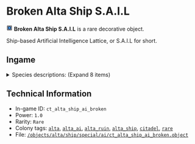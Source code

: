# Broken Alta Ship S.A.I.L

<img src="https://raw.githubusercontent.com/Ceterai/Enternia/main/objects/alta/ship/special/ai/icon.png" alt="Broken Alta Ship S.A.I.L icon" loading="lazy" height=16px width="auto" /> **Broken Alta Ship S.A.I.L** is a rare decorative object.

Ship-based Artificial Intelligence Lattice, or S.A.I.L for short.

## Ingame

<details><summary>Species descriptions: (Expand 8 items)</summary>

- Alta: A broken piece of acquired tech. Lets you talk to an AI assistant.
- Apex: When it's working, I can talk to SAIL through this console.
- Avian: Rebooting this station should enable me to talk to SAIL.
- Floran: Floran fix thisss panel to wake ship up!
- Glitch: Distressed. I first need to reboot this station to communicate with SAIL.
- Human: If I can reboot this station SAIL should come back online!
- Hylotl: This console will allow me to communicate with SAIL. I need to reboot it first.
- Novakid: Time to reboot this station so I can talk to SAIL.

</details>

## Technical Information

- In-game ID: `ct_alta_ship_ai_broken`
- Power: `1.0`
- Rarity: `Rare`
- Colony tags: [`alta`](https://ceterai.github.io/MyEnternia/Wiki/Tags/Alta), [`alta_ai`](https://ceterai.github.io/MyEnternia/Wiki/Tags/AltaAI), [`alta_ruin`](https://ceterai.github.io/MyEnternia/Wiki/Tags/AltaRuin), [`alta_ship`](https://ceterai.github.io/MyEnternia/Wiki/Tags/AltaShip), [`citadel`](https://ceterai.github.io/MyEnternia/Wiki/Tags/Citadel), [`rare`](https://ceterai.github.io/MyEnternia/Wiki/Tags/Rare)
- File: [`/objects/alta/ship/special/ai/ct_alta_ship_ai_broken.object`](https://github.com/Ceterai/Enternia/blob/main/objects/alta/ship/special/ai/ct_alta_ship_ai_broken.object)
